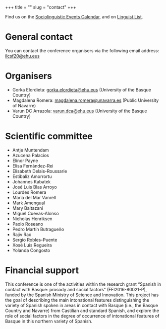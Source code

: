 +++
title = ""
slug = "contact"
+++

Find us on the [Sociolinguistic Events Calendar](https://baal.org.uk/slxevents/), and on [Linguist List](https://linguistlist.org/issues/31/31-1287.html).

# General contact

You can contact the conference organisers via the following email address: [ilcsf20@ehu.eus](mailto:ilcsf20@ehu.eus)

# Organisers

- Gorka Elordieta:
[gorka.elordieta@ehu.eus](mailto:gorka.elordieta@ehu.eus)
(University of the Basque Country)
- Magdalena Romera:
[magdalena.romera@unavarra.es](mailto:magdalena.romera@unavarra.es)
(Public University of Navarre)
- Varun DC Arrazola:
[varun.dca@ehu.eus](mailto:varun.dca@ehu.eus)
(University of the Basque Country)

# Scientific committee

- Antje Muntendam
- Azucena Palacios
- Elinor Payne
- Elisa Fernández-Rei
- Elisabeth Delais-Roussarie
- Estibaliz Amorrortu
- Johannes Kabatek
- José Luis Blas Arroyo
- Lourdes Romera
- Maria del Mar Vanrell
- Mark Amengual
- Mary Baltazani
- Miguel Cuevas-Alonso
- Nicholas Henriksen
- Paolo Roseano 
- Pedro Martín Butragueño
- Rajiv Rao
- Sergio Robles-Puente
- Xosé Luis Regueira
- Yolanda Congosto

# Financial support

This conference is one of the activities within the research grant “Spanish in contact with Basque: prosody and social factors” (FFI2016-80021-P), funded by the Spanish Ministry of Science and Innovation. This project has the goal of describing the main intonational features distinguishing the variety of Spanish spoken in areas in contact with Basque (i.e., the Basque Country and Navarre) from Castilian and standard Spanish, and explore the role of social factors in the degree of occurrence of intonational features of Basque in this northern variety of Spanish. 
